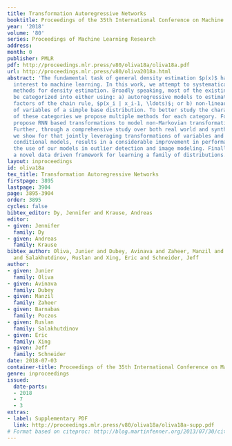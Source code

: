```yaml
---
title: Transformation Autoregressive Networks
booktitle: Proceedings of the 35th International Conference on Machine Learning
year: '2018'
volume: '80'
series: Proceedings of Machine Learning Research
address: 
month: 0
publisher: PMLR
pdf: http://proceedings.mlr.press/v80/oliva18a/oliva18a.pdf
url: http://proceedings.mlr.press/v80/oliva2018a.html
abstract: 'The fundamental task of general density estimation $p(x)$ has been of keen
  interest to machine learning. In this work, we attempt to systematically characterize
  methods for density estimation. Broadly speaking, most of the existing methods can
  be categorized into either using: a) autoregressive models to estimate the conditional
  factors of the chain rule, $p(x_i | x_i-1, \ldots)$; or b) non-linear transformations
  of variables of a simple base distribution. To better study the characteristics
  of these categories we propose multiple methods for each category. For example we
  propose RNN based transformations to model non-Markovian transformation of variables.
  Further, through a comprehensive study over both real world and synthetic data,
  we show for that jointly leveraging transformations of variables and autoregressive
  conditional models, results in a considerable improvement in performance. We illustrate
  the use of our models in outlier detection and image modeling. Finally we introduce
  a novel data driven framework for learning a family of distributions.'
layout: inproceedings
id: oliva18a
tex_title: Transformation Autoregressive Networks
firstpage: 3895
lastpage: 3904
page: 3895-3904
order: 3895
cycles: false
bibtex_editor: Dy, Jennifer and Krause, Andreas
editor:
- given: Jennifer
  family: Dy
- given: Andreas
  family: Krause
bibtex_author: Oliva, Junier and Dubey, Avinava and Zaheer, Manzil and Poczos, Barnabas
  and Salakhutdinov, Ruslan and Xing, Eric and Schneider, Jeff
author:
- given: Junier
  family: Oliva
- given: Avinava
  family: Dubey
- given: Manzil
  family: Zaheer
- given: Barnabas
  family: Poczos
- given: Ruslan
  family: Salakhutdinov
- given: Eric
  family: Xing
- given: Jeff
  family: Schneider
date: 2018-07-03
container-title: Proceedings of the 35th International Conference on Machine Learning
genre: inproceedings
issued:
  date-parts:
  - 2018
  - 7
  - 3
extras:
- label: Supplementary PDF
  link: http://proceedings.mlr.press/v80/oliva18a/oliva18a-supp.pdf
# Format based on citeproc: http://blog.martinfenner.org/2013/07/30/citeproc-yaml-for-bibliographies/
---
```

